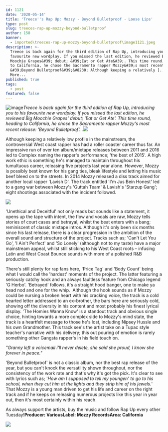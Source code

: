 ```yaml
---
id: 1121
date: '2020-05-14'
title: 'Treece''s Rap Up: Mozzy - Beyond Bulletproof - Loose Lips'
type: post
slug: treeces-rap-up-mozzy-beyond-bulletproof
author: 158
banner:
  - imported\treeces-rap-up-mozzy-beyond-bulletproof\image1121.jpeg
description: >-
  Treece is back again for the third edition of Rap Up, introducing you to his
  favourite new wordplay. If you missed the last edition, he reviewed Big
  Moochie Grapes&#39; debut; &#39;Eat or Get Ate&#39;. This time round, heading
  to California, he chose the Sacramento rapper Mozzy&#39;s most recent release:
  &#39;Beyond Bulletproof&#39;&#8230; Although keeping a relatively [...]Read
  More...
published: true
tags:
  - post
featured: false
---
```

![image](../imported\treeces-rap-up-mozzy-beyond-bulletproof\image1121.jpeg)_Treece is back again for the third edition of Rap Up, introducing you to his favourite new wordplay. If you missed the last edition, he reviewed Big Moochie Grapes' debut; 'Eat or Get Ate'. This time round, heading to California, he chose the Sacramento rapper Mozzy's most recent release: 'Beyond Bulletproof'…_![](/wp-content/uploads/live/img/wysiwyg/5ebd144262386.jpg)

Although keeping a relatively low profile in the mainstream, the controversial West coast rapper has had a roller coaster career thus far. An impressive run of over ten album/mixtape releases between 2011 and 2016 led to Complex naming the rapper's performance; 'the best of 2015'. A high work ethic is something he's managed to maintain throughout his tumultuous career, releasing five projects last year alone. However, Mozzy is possibly best known for his gang ties, bleak lifestyle and letting his music beef bleed on to the streets. In 2014 Mozzy released a diss track aimed for another local rapper 'Lavish D'. The track entitled 'I'm Jus Bein Honest' led to a gang war between Mozzy's 'Guttah Team' & Lavish's 'Starzup Gang'; eight shootings associated with the incident followed. 

![](/wp-content/uploads/live/img/wysiwyg/5ebd147441c8e.png)

'Unethical and Deceitful' not only reads but sounds like a statement, it opens up the tape with intent, the flow and vocals are raw, Mozzy tells stories of court cases and betrayal, whilst the beat enters with a bang; reminiscent of classic mixtape intros. Although it's only been six months since his last release, there is a clear progression in the ambition of the overall sound and structure of the project. Tracks such as; 'Can't Let You Go', 'I Ain't Perfect' and 'So Lonely' (although not to my taste) have a major mainstream appeal, whilst still sticking to his West Coast roots – infusing Latin and West Coast Bounce sounds with more of a polished R&B production. 

There's still plenty for rap fans here, 'Price Tag' and 'Body Count' being what I would call the 'hardest' moments of the project. The latter featuring a seriously catchy hook and an always faultless feature from Chicago legend 'G Herbo'. 'Betrayed' follows, it's a straight hood banger, one to make ya head nod and one for the whip.  Although the hook sounds as if Mozzy could be nursing a broken heart with his cracking voice, the track is a cold hearted letter addressed to an ex–brother, the bars here are seriously cold, showing off the diversity in his content and most probably his finest lyrical display. 'The Homies Wanna Know' is a standout track and obvious single choice, hinting towards a more complex side to Mozzy's mind state, the track is a heartfelt message to those he's lost, including Nipsey Hussle and his own Grandmother. This track see's the artist take on a Tupac style teacher's narrative with his delivery; this out pouring of emotion is rarely something other Gangsta rapper's in his field touch on. 

_"Granny left a voicemail i'll never delete, she said she proud, I know she forever in peace."_

'Beyond Bulletproof' is not a classic album, nor the best rap release of the year, but you can't knock the versatility shown throughout, nor the consistency of the work rate and that's why it's got the pick. It's clear to see with lyrics such as; '_How am I supposed to tell my youngen' to go to his school, when they cut him at the lights and they strip him of his jewels._' That Mozzy is a young man driven to get his life and career on the right track and if he keeps on releasing numerous projects like this year in year out, then it's most certainly within his reach.

As always support the artists, buy the music and follow Rap Up every other Tuesday!**Producer: Various****Label: Mozzy Records****Area: California**

![](/wp-content/uploads/live/img/wysiwyg/5ebd149769349.jpg)